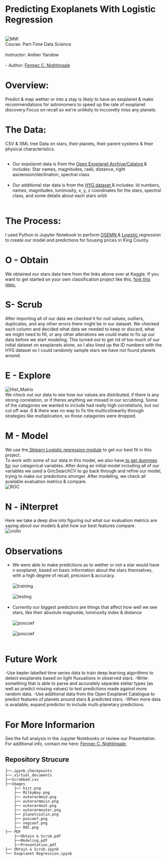 # Predicting Exoplanets With Logistic Regression
<br> ![MW](Images/MilkyWay.jpg) </br>
Course: Part-Time Data Science <br>
<br> Instructor: Amber Yandow </br> 
<br>- Author: [Fennec C. Nightingale](mailto:fenneccharles@gmail.com) 
# Overview: 
Predict & map wether or into a stay is likely to have an exoplanet & make recommendations for astronomers to speed up the rate of exoplanet discovery Focus on recall so we're unlikely to inccoretly miss any planets. 

# The Data:
CSV & XML tree Data on stars, their planets, their parent systems & their physical characteristics.<br> <br>
- Our expolanet data is from the <a href="https://github.com/OpenExoplanetCatalogue/open_exoplanet_catalogue"> Open Exoplanet Archive/Catalog </a> & includes: Star names, magnitudes, radii, distance, right asciension/declination, spectral class</br> <br>
- Our additional star data is from the <a href="https://github.com/astronexus/HYG-Database"> HYG dataset </a> & includes: Id numbers, names, magnitudes, luminosity, x, y, z coordinates for the stars, spectral class, and some details about each stars orbit</br>  <br>

# The Process:
I used Python in Jupyter Notebook to perform <a href="https://machinelearningmastery.com/how-to-work-through-a-problem-like-a-data-scientist/"> OSEMN </a> & <a href="https://en.wikipedia.org/wiki/Logistic_regression#:~:text=Logistic%20regression%20is%20a%20statistical,a%20form%20of%20binary%20regression)."> Logistic </a> regression to create our model and predictions for housing prices in King County. 

# O - Obtain 
We obtained our stars data here from the links above over at Kaggle. If you want to get started on your own classification project like this, <a href="https://github.com/learn-co-curriculum/dsc-phase-3-project"> fork this repo.</a><br>

# S- Scrub 
After importing all of our data we checked it for null values, outliers, duplicates, and any other errors there might be in our dataset. We checked each column and decided what data we needed to keep or discard, what we might need to fill, or any other alterations we could make to fix up our data before we start modeling. This turned out to get rid of too much of our initial dataset on exoplanets alone, so I also lined up the ID numbers with the HYG dataset so I could randomly sample stars we have not found planets around. 

# E - Explore 
![Hist_Matrix](Images/hist.png) <br>
We check out our data to see how our values are distributed, if there is any strong correlation, or if theres anything we missed in our scrubbing. Some of the catagories we wanted to include had really high correlations, but our cut off was .6 & there was no way to fix the multicolinearity through strategies like multiplication, so those catagories were dropped.</br>

# M - Model 
We use the<a href="https://scikit-learn.org/stable/modules/generated/sklearn.linear_model.LogisticRegression.html"> Sklearn Logistic regression module</a> to get our best fit in this project.<br> To work with some of our data in this model, we also have<a href="https://stattrek.com/multiple-regression/dummy-variables.aspx"> to get dummies for</a> our catagorical variables. After doing an initial model including all of our variables we used a GricSearchCV to go back through and refine our model, trying to make our predictions stronger. After modeling, we check all available evaluation metrics & compare. <br>
![ROC](Images/ROC.png) </br>


 # N - iNterpret 
 Here we take a deep dive into figuring out what our evaluation metrics are saying about our models & plot how our best features compare. </br>
 ![violin](Images/planetviolin.png)

 # Observations
 - We were able to make predictions as to wether or not a star would have n exoplanet, based on basic information about the stars themselves, with a high degree of recall, precision & accuracy. <br></br>
 ![training](Images/train.png) <br></br>
 ![testing](Images/testing.png)<br></br>
 - Currently our biggest predictors are things that affect how well we see stars, like their absolute magnutde, luminosity index & distance<br></br>
 ![poscoef](Images/poscoef.png)<br></br>
 ![poscoef](Images/negcoef.png)<br></br>

# Future Work
-Use kepler labelled time series data to train deep learning algorithms to detect exoplanets based on light fluxuations in observed stars.
-Write something that is able to parse and accurately separate stellar types (as well as predict missing values) to test predictions made against more random data. 
-Use additional data from the Open Exoplanet Catalogue to predict features of planets around stars & predicted stars. 
-When more data is available, expand predictor to include multi-planetary predictions.

# For More Informarion
See the full analysis in the Jupyter Notebooks or review our Presentation.
For additional info, contact me here: 
[Fennec C. Nightingale,](mailto:fenneccharles@gmail.com)

## Repository Strucure
```
├──.ipynb_checkpoints
├──.virtual_documents
├──Scrubbed.csv
├──Images
    ├── hist.png
    ├── MilkyWay.png
    ├── outerarmmid.png
    ├── outerarmmiin.png
    ├── outerarmout.png
    ├── outerarmouter.png
    ├── planetviolin.png
    ├── poscoef.png
    ├── negcoef.png
    ├── ROC.png
├── PDF
    ├──Obtain & Scrub.pdf
    ├──Modeling.pdf
    ├──Presentation.pdf
├── Obtain & Scrub.ipynb
└── Exoplanet Regression.ipynb
 
